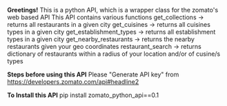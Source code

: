 **Greetings!** 
This is a python API, which is a wrapper class for the zomato's web based API
This API contains various functions
get_collections -> returns all restaurants in a given city
get_cuisines -> returns all cuisines types in a given city
get_establishment_types -> returns all establishment types in a given city
get_nearby_restaurants -> returns the nearby restaurants given your geo coordinates
restaurant_search -> returns dictionary of restaurants within a radius of your location and/or of cusine/s types

**Steps before using this API**
Please "Generate API key" from https://developers.zomato.com/api#headline2

**To Install this API**
pip install zomato_python_api==0.1

